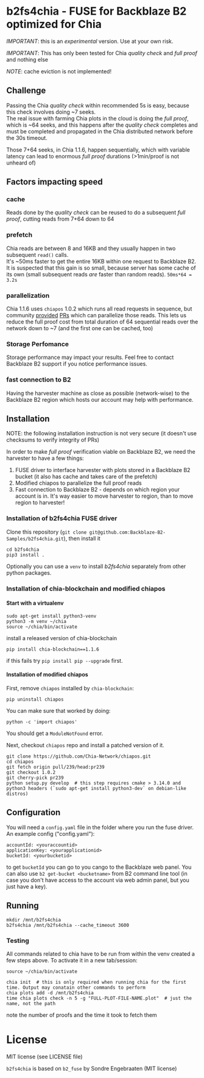 # b2fs4chia - FUSE for Backblaze B2 optimized for Chia
 
*IMPORTANT*: this is an _experimental_ version. Use at your own risk.  

*IMPORTANT*: This has only been tested for Chia _quality check_ and _full proof_ and nothing else

*NOTE*: cache eviction is not implemented!


## Challenge

Passing the Chia _quality check_ within recommended 5s is easy, because this check involves doing ~7 seeks.  
The real issue with farming Chia plots in the cloud is doing the _full proof_, which is ~64 seeks, and this happens after the _quality check_ completes and must be completed and propagated in the Chia distributed network before the 30s timeout.

Those 7+64 seeks, in Chia 1.1.6, happen sequentially, which with variable latency can lead to enormous _full proof_ durations (>1min/proof is not unheard of)


## Factors impacting speed

### cache

Reads done by the _quality check_ can be reused to do a subsequent _full proof_, cutting reads from 7+64 down to 64

### prefetch

Chia reads are between 8 and 16KB and they usually happen in two subsequent `read()` calls.  
It's ~50ms faster to get the entire 16KB within one request to Backblaze B2. It is suspected that this gain is so small, because server has some cache of its own (small subsequent reads _are_ faster than random reads). `50ms*64 = 3.2s`

### parallelization

Chia 1.1.6 uses `chiapos` 1.0.2 which runs all read requests in sequence, but community [provided](https://www.google.com) [PRs](https://www.google.com) which can parallelize those reads. This lets us reduce the full proof cost from total duration of 64 sequential reads over the network down to ~7 (and the first one can be cached, too)

### Storage Perfomance

Storage performance may impact your results. Feel free to contact Backblaze B2 support if you notice performance issues.

### fast connection to B2

Having the harvester machine as close as possible (network-wise) to the Backblaze B2 region which hosts our account may help with performance.

## Installation

NOTE: the following installation instruction is not very secure (it doesn't use checksums to verify integrity of PRs)

In order to make _full proof_ verification viable on Backblaze B2, we need the harvester to have a few things:
1. FUSE driver to interface harvester with plots stored in a Backblaze B2 bucket (it also has cache and takes care of the prefetch)
2. Modified chiapos to parallelize the full proof reads
3. Fast connection to Backblaze B2 - depends on which region your account is in. It's way easier to move harvester to region, than to move region to harvester!

### Installation of b2fs4chia FUSE driver

Clone this repository (`git clone git@github.com:Backblaze-B2-Samples/b2fs4chia.git`), then install it
```
cd b2fs4chia
pip3 install .
```
Optionally you can use a `venv` to install *b2fs4chia* separately from other python packages.


### Installation of chia-blockchain and modified chiapos

#### Start with a virtualenv

```
sudo apt-get install python3-venv
python3 -m venv ~/chia
source ~/chia/bin/activate
```

install a released version of chia-blockchain

```
pip install chia-blockchain==1.1.6
```

if this fails try `pip install pip --upgrade` first.

#### Installation of modified chiapos

First, remove `chiapos` installed by `chia-blockchain`:

```
pip uninstall chiapos
```

You can make sure that worked by doing:
```
python -c 'import chiapos'
```

You should get a `ModuleNotFound` error.

Next, checkout `chiapos` repo and install a patched version of it.

```
git clone https://github.com/Chia-Network/chiapos.git
cd chiapos
git fetch origin pull/239/head:pr239
git checkout 1.0.2
git cherry-pick pr239
python setup.py develop  # this step requires cmake > 3.14.0 and python3 headers (`sudo apt-get install python3-dev` on debian-like distros)
```

## Configuration

You will need a `config.yaml` file in the folder where you run the fuse driver.
An example config ("config.yaml"):

```
accountId: <youraccountid>
applicationKey: <yourapplicationid>
bucketId: <yourbucketid>
```
to get `bucketId` you can go to you cango to the Backblaze web panel. You can also use `b2 get-bucket <bucketname>` from B2 command line tool (in case you don't have access to the account via web admin panel, but you just have a key).

## Running

```
mkdir /mnt/b2fs4chia
b2fs4chia /mnt/b2fs4chia --cache_timeout 3600
```

### Testing

All commands related to chia have to be run from within the venv created a few steps above. To activate it in a new tab/session:

```
source ~/chia/bin/activate
```

```
chia init  # this is only required when running chia for the first time. Output may conatain other commands to perform
chia plots add -d /mnt/b2fs4chia
time chia plots check -n 5 -g "FULL-PLOT-FILE-NAME.plot"  # just the name, not the path
```
note the number of proofs and the time it took to fetch them

# License

MIT license (see LICENSE file)

`b2fs4chia` is based on `b2_fuse` by Sondre Engebraaten (MIT license)
